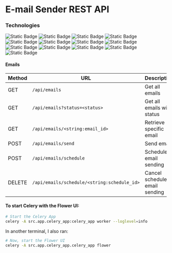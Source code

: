 # E-mail Sender REST API
### Technologies
<section align="left">
    <img alt="Static Badge" src="https://img.shields.io/badge/Python-grey?style=flat&logo=Python">
    <img alt="Static Badge" src="https://img.shields.io/badge/Flask-grey?style=flat&logo=Flask">
    <img alt="Static Badge" src="https://img.shields.io/badge/Smtplib-grey?style=flat&logo=Python">
    <img alt="Static Badge" src="https://img.shields.io/badge/Celery-grey?style=flat&logo=Celery">
    <img alt="Static Badge" src="https://img.shields.io/badge/Pytest-grey?style=flat&logo=PyTest">
    <img alt="Static Badge" src="https://img.shields.io/badge/Marshmallow-grey?style=flat&logo=Python">
    <img alt="Static Badge" src="https://img.shields.io/badge/SQLALchemy-grey?style=flat&logo=SQLAlchemy">
    <img alt="Static Badge" src="https://img.shields.io/badge/Docker-grey?style=flat&logo=Docker">
    <img alt="Static Badge" src="https://img.shields.io/badge/Redis-grey?style=flat&logo=Redis">
    <img alt="Static Badge" src="https://img.shields.io/badge/PostgreSQL-grey?style=flat&logo=PostgreSQL">
    <img alt="Static Badge" src="https://img.shields.io/badge/PgAdmin-grey?style=flat&logo=PostgreSQL">
    <img alt="Static Badge" src="https://img.shields.io/badge/RabbitMQ-grey?style=flat&logo=RabbitMQ">
    <img alt="Static Badge" src="https://img.shields.io/badge/Postman-grey?style=flat&logo=Postman">
</section>

#### Emails

| Method | URL                                         | Description                    |
| ------ | ------------------------------------------- | ------------------------------ |
| GET    | `/api/emails`                               | Get all emails                 |
| GET    | `/api/emails?status=<status>`               | Get all emails with status     |
| GET    | `/api/emails/<string:email_id>`             | Retrieve specific email        |
| POST   | `/api/emails/send`                          | Send email                     |
| POST   | `/api/emails/schedule`                      | Schedule email sending         |
| DELETE | `/api/emails/schedule/<string:schedule_id>` | Cancel scheduled email sending |

#### To start Celery with the Flower UI:
```bash
# Start the Celery App
celery -A src.app.celery_app:celery_app worker --loglevel=info
```
In another terminal, I also ran:
```bash
# Now, start the Flower UI
celery -A src.app.celery_app.celery_app flower
```

